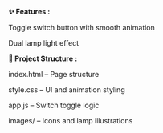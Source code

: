 **✨ Features :**

Toggle switch button with smooth animation

Dual lamp light effect




**📁 Project Structure :**

index.html – Page structure

style.css – UI and animation styling

app.js – Switch toggle logic

images/ – Icons and lamp illustrations
